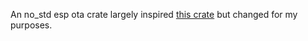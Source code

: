 An no_std esp ota crate largely inspired [this crate](https://github.com/JonathanBrouwer/esp-ota-nostd) but changed for my purposes.
